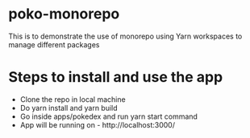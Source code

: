 # poko-monorepo
This is to demonstrate the use of monorepo using Yarn workspaces to manage different packages

# Steps to install and use the app

- Clone the repo in local machine
- Do yarn install and yarn build
- Go inside apps/pokedex and run yarn start command
- App will be running on - http://localhost:3000/